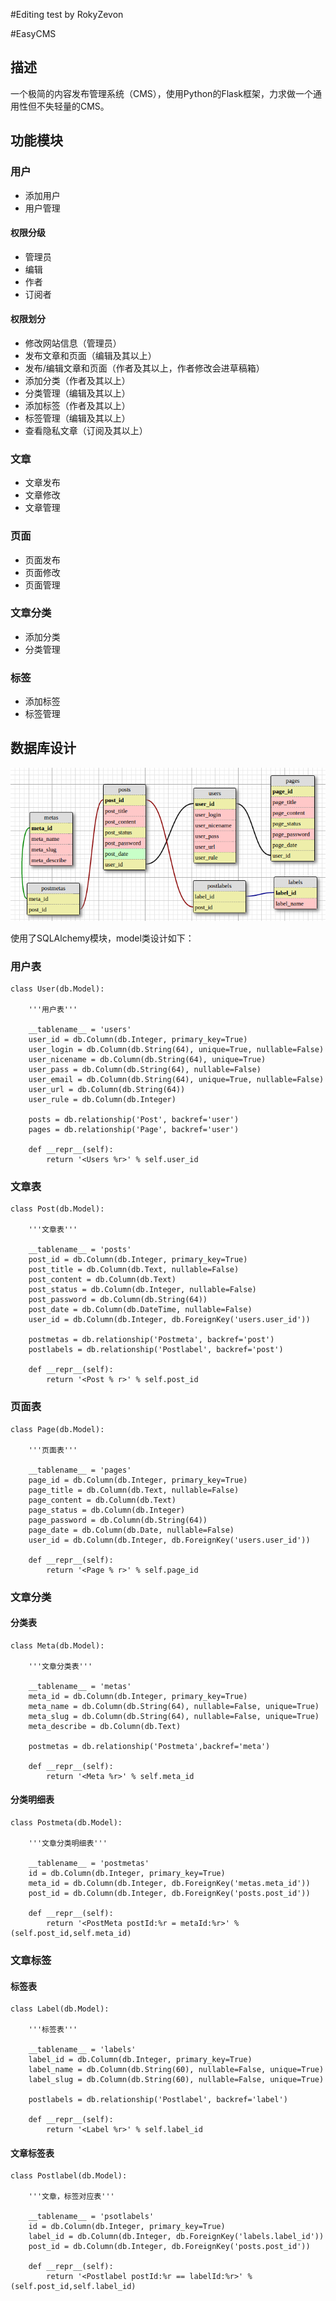 #Editing test by RokyZevon


#EasyCMS

## 描述

一个极简的内容发布管理系统（CMS），使用Python的Flask框架，力求做一个通用性但不失轻量的CMS。

## 功能模块

### 用户

 + 添加用户
 + 用户管理

#### 权限分级

 + 管理员
 + 编辑
 + 作者
 + 订阅者

#### 权限划分

 + 修改网站信息（管理员）
 + 发布文章和页面（编辑及其以上）
 + 发布/编辑文章和页面（作者及其以上，作者修改会进草稿箱）
 + 添加分类（作者及其以上）
 + 分类管理（编辑及其以上）
 + 添加标签（作者及其以上）
 + 标签管理（编辑及其以上）
 + 查看隐私文章（订阅及其以上）

### 文章

 + 文章发布
 + 文章修改
 + 文章管理

### 页面
 
 + 页面发布
 + 页面修改
 + 页面管理

### 文章分类
 
 + 添加分类
 + 分类管理

### 标签

 + 添加标签
 + 标签管理

## 数据库设计

![db](https://raw.githubusercontent.com/Coderhypo/EasyCMS/master/db.png)

使用了SQLAlchemy模块，model类设计如下：

### 用户表

```
class User(db.Model):

    '''用户表'''

    __tablename__ = 'users'
    user_id = db.Column(db.Integer, primary_key=True)
    user_login = db.Column(db.String(64), unique=True, nullable=False)
    user_nicename = db.Column(db.String(64), unique=True)
    user_pass = db.Column(db.String(64), nullable=False)
    user_email = db.Column(db.String(64), unique=True, nullable=False)
    user_url = db.Column(db.String(64))
    user_rule = db.Column(db.Integer)

    posts = db.relationship('Post', backref='user')
    pages = db.relationship('Page', backref='user')

    def __repr__(self):
        return '<Users %r>' % self.user_id

```

### 文章表

```
class Post(db.Model):

    '''文章表'''

    __tablename__ = 'posts'
    post_id = db.Column(db.Integer, primary_key=True)
    post_title = db.Column(db.Text, nullable=False)
    post_content = db.Column(db.Text)
    post_status = db.Column(db.Integer, nullable=False)
    post_password = db.Column(db.String(64))
    post_date = db.Column(db.DateTime, nullable=False)
    user_id = db.Column(db.Integer, db.ForeignKey('users.user_id'))

    postmetas = db.relationship('Postmeta', backref='post')
    postlabels = db.relationship('Postlabel', backref='post')

    def __repr__(self):
        return '<Post % r>' % self.post_id
```

### 页面表

```
class Page(db.Model):

    '''页面表'''

    __tablename__ = 'pages'
    page_id = db.Column(db.Integer, primary_key=True)
    page_title = db.Column(db.Text, nullable=False)
    page_content = db.Column(db.Text)
    page_status = db.Column(db.Integer)
    page_password = db.Column(db.String(64))
    page_date = db.Column(db.Date, nullable=False)
    user_id = db.Column(db.Integer, db.ForeignKey('users.user_id'))

    def __repr__(self):
        return '<Page % r>' % self.page_id
```

### 文章分类

#### 分类表

```
class Meta(db.Model):

    '''文章分类表'''

    __tablename__ = 'metas'
    meta_id = db.Column(db.Integer, primary_key=True)
    meta_name = db.Column(db.String(64), nullable=False, unique=True)
    meta_slug = db.Column(db.String(64), nullable=False, unique=True)
    meta_describe = db.Column(db.Text)

    postmetas = db.relationship('Postmeta',backref='meta')

    def __repr__(self):
        return '<Meta %r>' % self.meta_id
```

#### 分类明细表

```
class Postmeta(db.Model):

    '''文章分类明细表'''

    __tablename__ = 'postmetas'
    id = db.Column(db.Integer, primary_key=True)
    meta_id = db.Column(db.Integer, db.ForeignKey('metas.meta_id'))
    post_id = db.Column(db.Integer, db.ForeignKey('posts.post_id'))

    def __repr__(self):
        return '<PostMeta postId:%r = metaId:%r>' % (self.post_id,self.meta_id)
```

### 文章标签

#### 标签表

```
class Label(db.Model):

    '''标签表'''

    __tablename__ = 'labels'
    label_id = db.Column(db.Integer, primary_key=True)
    label_name = db.Column(db.String(60), nullable=False, unique=True)
    label_slug = db.Column(db.String(60), nullable=False, unique=True)

    postlabels = db.relationship('Postlabel', backref='label')

    def __repr__(self):
        return '<Label %r>' % self.label_id
```

#### 文章标签表

```
class Postlabel(db.Model):

    '''文章，标签对应表'''

    __tablename__ = 'psotlabels'
    id = db.Column(db.Integer, primary_key=True)
    label_id = db.Column(db.Integer, db.ForeignKey('labels.label_id'))
    post_id = db.Column(db.Integer, db.ForeignKey('posts.post_id'))

    def __repr__(self):
        return '<Postlabel postId:%r == labelId:%r>' % (self.post_id,self.label_id)

```


